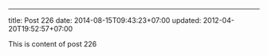 ---
title: Post 226
date: 2014-08-15T09:43:23+07:00
updated: 2012-04-20T19:52:57+07:00

This is content of post 226
